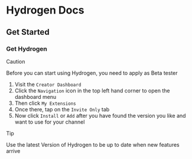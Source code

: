 # Hydrogen Docs

## Get Started

### Get Hydrogen

> [!CAUTION]
> Before you can start using Hydrogen, you need to apply as Beta tester

1. Visit the `Creator Dashboard`
2. Click the `Navigation` icon in the top left hand corner to open the dashboard menu
3. Then click `My Extensions`
4. Once there, tap on the `Invite Only` tab
5. Now click `Install` or `Add` after you have found the version you like and want to use for your channel

> [!TIP]
> Use the latest Version of Hydrogen to be up to date when new features arrive
